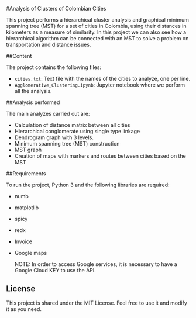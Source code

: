 #Analysis of Clusters of Colombian Cities

This project performs a hierarchical cluster analysis and graphical minimum spanning tree (MST) for a set of cities in Colombia, using their distances in kilometers as a measure of similarity. In this project we can also see how a hierarchical algorithm can be connected with an MST to solve a problem on transportation and distance issues.

##Content

The project contains the following files:

- `cities.txt`: Text file with the names of the cities to analyze, one per line.
- `Agglomerative_Clustering.ipynb`: Jupyter notebook where we perform all the analysis.

##Analysis performed

The main analyzes carried out are:

- Calculation of distance matrix between all cities
- Hierarchical conglomerate using single type linkage
- Dendrogram graph with 3 levels.
- Minimum spanning tree (MST) construction
- MST graph
- Creation of maps with markers and routes between cities based on the MST

##Requirements

To run the project, Python 3 and the following libraries are required:

- numb
- matplotlib
- spicy
- redx
- Invoice
- Google maps

    NOTE: In order to access Google services, it is necessary to have a Google Cloud KEY to use the API.

## License

This project is shared under the MIT License. Feel free to use it and modify it as you need.
